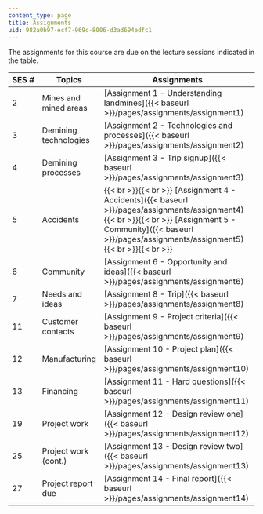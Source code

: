 ```yaml
---
content_type: page
title: Assignments
uid: 982a0b97-ecf7-969c-8006-d3ad694edfc1
---
```


The assignments for this course are due on the lecture sessions indicated in the table.

| SES # | Topics | Assignments |
| --- | --- | --- |
| 2 | Mines and mined areas | [Assignment 1 - Understanding landmines]({{< baseurl >}}/pages/assignments/assignment1) |
| 3 | Demining technologies | [Assignment 2 - Technologies and processes]({{< baseurl >}}/pages/assignments/assignment2) |
| 4 | Demining processes | [Assignment 3 - Trip signup]({{< baseurl >}}/pages/assignments/assignment3) |
| 5 | Accidents |  {{< br >}}{{< br >}} [Assignment 4 - Accidents]({{< baseurl >}}/pages/assignments/assignment4) {{< br >}}{{< br >}} [Assignment 5 - Community]({{< baseurl >}}/pages/assignments/assignment5) {{< br >}}{{< br >}}  |
| 6 | Community | [Assignment 6 - Opportunity and ideas]({{< baseurl >}}/pages/assignments/assignment6) |
| 7 | Needs and ideas | [Assignment 8 - Trip]({{< baseurl >}}/pages/assignments/assignment8) |
| 11 | Customer contacts | [Assignment 9 - Project criteria]({{< baseurl >}}/pages/assignments/assignment9) |
| 12 | Manufacturing | [Assignment 10 - Project plan]({{< baseurl >}}/pages/assignments/assignment10) |
| 13 | Financing | [Assignment 11 - Hard questions]({{< baseurl >}}/pages/assignments/assignment11) |
| 19 | Project work | [Assignment 12 - Design review one]({{< baseurl >}}/pages/assignments/assignment12) |
| 25 | Project work (cont.) | [Assignment 13 - Design review two]({{< baseurl >}}/pages/assignments/assignment13) |
| 27 | Project report due | [Assignment 14 - Final report]({{< baseurl >}}/pages/assignments/assignment14)